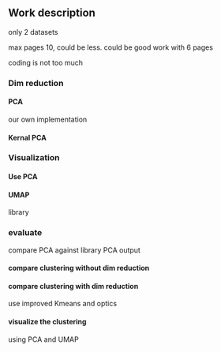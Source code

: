 
## Work description

only 2 datasets

max pages 10, could be less. could be good work with 6 pages

coding is not too much
### Dim reduction
#### PCA
our own implementation
#### Kernal PCA

### Visualization
#### Use PCA
#### UMAP
library

### evaluate
compare PCA against library PCA output
#### compare clustering without dim reduction
#### compare clustering with dim reduction
use improved Kmeans and optics

#### visualize the clustering
using PCA and UMAP
